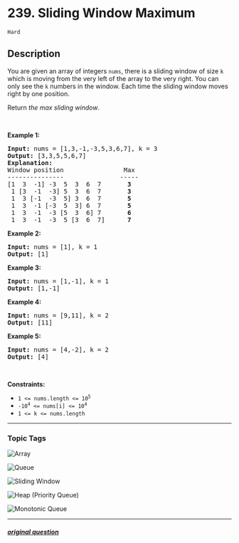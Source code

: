 # 239. Sliding Window Maximum

`Hard`

## Description

<p>You are given an array of integers&nbsp;<code>nums</code>, there is a sliding window of size <code>k</code> which is moving from the very left of the array to the very right. You can only see the <code>k</code> numbers in the window. Each time the sliding window moves right by one position.</p>

<p>Return <em>the max sliding window</em>.</p>

<p>&nbsp;</p>
<p><strong>Example 1:</strong></p>

<pre>
<strong>Input:</strong> nums = [1,3,-1,-3,5,3,6,7], k = 3
<strong>Output:</strong> [3,3,5,5,6,7]
<strong>Explanation:</strong> 
Window position                Max
---------------               -----
[1  3  -1] -3  5  3  6  7       <strong>3</strong>
 1 [3  -1  -3] 5  3  6  7       <strong>3</strong>
 1  3 [-1  -3  5] 3  6  7      <strong> 5</strong>
 1  3  -1 [-3  5  3] 6  7       <strong>5</strong>
 1  3  -1  -3 [5  3  6] 7       <strong>6</strong>
 1  3  -1  -3  5 [3  6  7]      <strong>7</strong>
</pre>

<p><strong>Example 2:</strong></p>

<pre>
<strong>Input:</strong> nums = [1], k = 1
<strong>Output:</strong> [1]
</pre>

<p><strong>Example 3:</strong></p>

<pre>
<strong>Input:</strong> nums = [1,-1], k = 1
<strong>Output:</strong> [1,-1]
</pre>

<p><strong>Example 4:</strong></p>

<pre>
<strong>Input:</strong> nums = [9,11], k = 2
<strong>Output:</strong> [11]
</pre>

<p><strong>Example 5:</strong></p>

<pre>
<strong>Input:</strong> nums = [4,-2], k = 2
<strong>Output:</strong> [4]
</pre>

<p>&nbsp;</p>
<p><strong>Constraints:</strong></p>

<ul>
	<li><code>1 &lt;= nums.length &lt;= 10<sup>5</sup></code></li>
	<li><code>-10<sup>4</sup> &lt;= nums[i] &lt;= 10<sup>4</sup></code></li>
	<li><code>1 &lt;= k &lt;= nums.length</code></li>
</ul>


---

### Topic Tags

[array]: https://img.shields.io/badge/-Array-EF9A9A
[queue]: https://img.shields.io/badge/-Queue-B39DDB
[sliding-window]: https://img.shields.io/badge/-Sliding%20Window-81D4FA
[heap-priority-queue]: https://img.shields.io/badge/-Heap%20(Priority%20Queue)-A5D6A7
[monotonic-queue]: https://img.shields.io/badge/-Monotonic%20Queue-FFF59D

![Array][array]

![Queue][queue]

![Sliding Window][sliding-window]

![Heap (Priority Queue)][heap-priority-queue]

![Monotonic Queue][monotonic-queue]

---

##### [original question](https://leetcode.com/problems/sliding-window-maximum)
